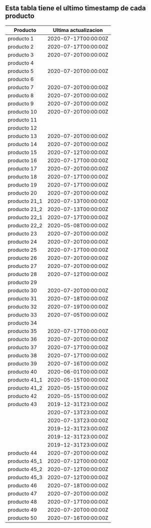 ## Esta tabla tiene el ultimo timestamp de cada producto
|Producto|Ultima actualizacion |
|------ |------ |
|producto 1|2020-07-17T00:00:00Z|
|producto 2|2020-07-17T00:00:00Z|
|producto 3|2020-07-20T00:00:00Z|
|producto 4|
|producto 5|2020-07-20T00:00:00Z|
|producto 6|
|producto 7|2020-07-20T00:00:00Z|
|producto 8|2020-07-20T00:00:00Z|
|producto 9|2020-07-20T00:00:00Z|
|producto 10|2020-07-20T00:00:00Z|
|producto 11|
|producto 12|
|producto 13|2020-07-20T00:00:00Z|
|producto 14|2020-07-20T00:00:00Z|
|producto 15|2020-07-12T00:00:00Z|
|producto 16|2020-07-17T00:00:00Z|
|producto 17|2020-07-20T00:00:00Z|
|producto 18|2020-07-17T00:00:00Z|
|producto 19|2020-07-17T00:00:00Z|
|producto 20|2020-07-20T00:00:00Z|
|producto 21_1|2020-07-13T00:00:00Z|
|producto 21_2|2020-07-13T00:00:00Z|
|producto 22_1|2020-07-17T00:00:00Z|
|producto 22_2|2020-05-08T00:00:00Z|
|producto 23|2020-07-20T00:00:00Z|
|producto 24|2020-07-20T00:00:00Z|
|producto 25|2020-07-17T00:00:00Z|
|producto 26|2020-07-20T00:00:00Z|
|producto 27|2020-07-20T00:00:00Z|
|producto 28|2020-07-12T00:00:00Z|
|producto 29|
|producto 30|2020-07-20T00:00:00Z|
|producto 31|2020-07-18T00:00:00Z|
|producto 32|2020-07-19T00:00:00Z|
|producto 33|2020-07-05T00:00:00Z|
|producto 34|
|producto 35|2020-07-17T00:00:00Z|
|producto 36|2020-07-20T00:00:00Z|
|producto 37|2020-07-17T00:00:00Z|
|producto 38|2020-07-17T00:00:00Z|
|producto 39|2020-07-16T00:00:00Z|
|producto 40|2020-06-01T00:00:00Z|
|producto 41_1|2020-05-15T00:00:00Z|
|producto 41_2|2020-05-15T00:00:00Z|
|producto 42|2020-05-15T00:00:00Z|
|producto 43|2019-12-31T23:00:00Z|
| |2020-07-13T23:00:00Z|
| |2020-07-13T23:00:00Z|
| |2019-12-31T23:00:00Z|
| |2019-12-31T23:00:00Z|
| |2019-12-31T23:00:00Z|
|producto 44|2020-07-20T00:00:00Z|
|producto 45_1|2020-07-12T00:00:00Z|
|producto 45_2|2020-07-12T00:00:00Z|
|producto 45_3|2020-07-12T00:00:00Z|
|producto 46|2020-07-18T00:00:00Z|
|producto 47|2020-07-20T00:00:00Z|
|producto 48|2020-07-17T00:00:00Z|
|producto 49|2020-07-20T00:00:00Z|
|producto 50|2020-07-16T00:00:00Z|
